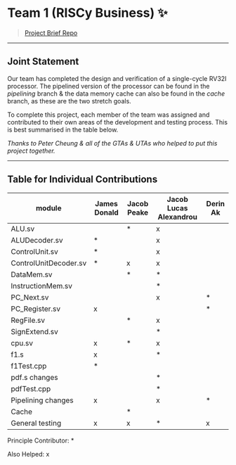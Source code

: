 # Team 1 (RISCy Business) ✨

> [Project Brief Repo](https://github.com/EIE2-IAC-Labs/Project_Brief)

___
## Joint Statement

Our team has completed the design and verification of a single-cycle RV32I processor. The pipelined version of the processor can be found in the *pipelining* branch & the data memory cache can also be found in the *cache* branch, as these are the two stretch goals.

To complete this project, each member of the team was assigned and contributed to their own areas of the development and testing process. This is best summarised in the table below.

*Thanks to Peter Cheung & all of the GTAs & UTAs who helped to put this project together.*

___

## Table for Individual Contributions

| module | James Donald | Jacob Peake | Jacob Lucas Alexandrou | Derin Ak |
| --- | --- | --- | --- | --- |
| ALU.sv |  | * | x |  |
| ALUDecoder.sv | * |  | x |  |
| ControlUnit.sv | * |  | x |  |
| ControlUnitDecoder.sv | * | x | x |  |
| DataMem.sv |  | * | * |  |
| InstructionMem.sv |  |  | * |  |
| PC_Next.sv |  |  | x | * |
| PC_Register.sv | x |  |  | * |
| RegFile.sv |  | * | x |  |
| SignExtend.sv |  |  | * |  |
| cpu.sv | x | * | x |  |
| f1.s | x |  | * |  |
| f1Test.cpp | * |  |  |  |
| pdf.s changes|  |  | * |  |
| pdfTest.cpp |  |  | * |  |
| Pipelining changes | x |  | x | * |
| Cache |  | * |  |  |
| General testing | x | x | * | x |

Principle Contributor: *

Also Helped: x


